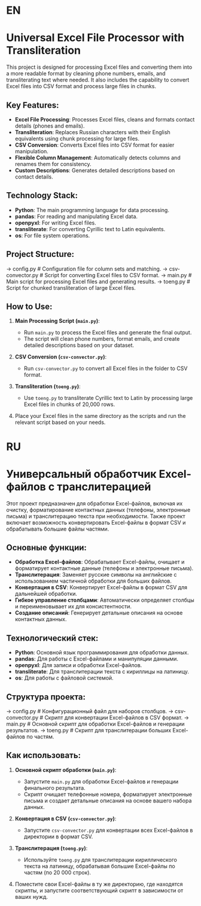 # EN

# Universal Excel File Processor with Transliteration

This project is designed for processing Excel files and converting them into a more readable format by cleaning phone numbers, emails, and transliterating text where needed. It also includes the capability to convert Excel files into CSV format and process large files in chunks.

## Key Features:
- **Excel File Processing**: Processes Excel files, cleans and formats contact details (phones and emails).
- **Transliteration**: Replaces Russian characters with their English equivalents using chunk processing for large files.
- **CSV Conversion**: Converts Excel files into CSV format for easier manipulation.
- **Flexible Column Management**: Automatically detects columns and renames them for consistency.
- **Custom Descriptions**: Generates detailed descriptions based on contact details.

## Technology Stack:
- **Python**: The main programming language for data processing.
- **pandas**: For reading and manipulating Excel data.
- **openpyxl**: For writing Excel files.
- **transliterate**: For converting Cyrillic text to Latin equivalents.
- **os**: For file system operations.

## Project Structure:
-> config.py # Configuration file for column sets and matching. 
-> csv-convector.py # Script for converting Excel files to CSV format.
-> main.py # Main script for processing Excel files and generating results. 
-> toeng.py # Script for chunked transliteration of large Excel files.

## How to Use:

1. **Main Processing Script (`main.py`)**:
   - Run `main.py` to process the Excel files and generate the final output.
   - The script will clean phone numbers, format emails, and create detailed descriptions based on your dataset.

2. **CSV Conversion (`csv-convector.py`)**:
   - Run `csv-convector.py` to convert all Excel files in the folder to CSV format.
   
3. **Transliteration (`toeng.py`)**:
   - Use `toeng.py` to transliterate Cyrillic text to Latin by processing large Excel files in chunks of 20,000 rows.

4. Place your Excel files in the same directory as the scripts and run the relevant script based on your needs.


# RU

# Универсальный обработчик Excel-файлов с транслитерацией

Этот проект предназначен для обработки Excel-файлов, включая их очистку, форматирование контактных данных (телефоны, электронные письма) и транслитерацию текста при необходимости. Также проект включает возможность конвертировать Excel-файлы в формат CSV и обрабатывать большие файлы частями.

## Основные функции:
- **Обработка Excel-файлов**: Обрабатывает Excel-файлы, очищает и форматирует контактные данные (телефоны и электронные письма).
- **Транслитерация**: Заменяет русские символы на английские с использованием частичной обработки для больших файлов.
- **Конвертация в CSV**: Конвертирует Excel-файлы в формат CSV для дальнейшей обработки.
- **Гибкое управление столбцами**: Автоматически определяет столбцы и переименовывает их для консистентности.
- **Создание описаний**: Генерирует детальные описания на основе контактных данных.

## Технологический стек:
- **Python**: Основной язык программирования для обработки данных.
- **pandas**: Для работы с Excel-файлами и манипуляции данными.
- **openpyxl**: Для записи и обработки Excel-файлов.
- **transliterate**: Для транслитерации текста с кириллицы на латиницу.
- **os**: Для работы с файловой системой.

## Структура проекта:
-> config.py # Конфигурационный файл для наборов столбцов. 
-> csv-convector.py # Скрипт для конвертации Excel-файлов в CSV формат. 
-> main.py # Основной скрипт для обработки Excel-файлов и генерации результатов. 
-> toeng.py # Скрипт для транслитерации больших Excel-файлов по частям.


## Как использовать:

1. **Основной скрипт обработки (`main.py`)**:
   - Запустите `main.py` для обработки Excel-файлов и генерации финального результата.
   - Скрипт очищает телефонные номера, форматирует электронные письма и создает детальные описания на основе вашего набора данных.

2. **Конвертация в CSV (`csv-convector.py`)**:
   - Запустите `csv-convector.py` для конвертации всех Excel-файлов в директории в формат CSV.
   
3. **Транслитерация (`toeng.py`)**:
   - Используйте `toeng.py` для транслитерации кириллического текста на латиницу, обрабатывая большие Excel-файлы по частям (по 20 000 строк).

4. Поместите свои Excel-файлы в ту же директорию, где находятся скрипты, и запустите соответствующий скрипт в зависимости от ваших нужд.

